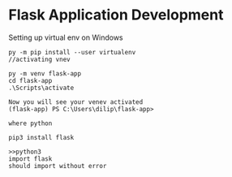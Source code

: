 # Flask Application Development

Setting up virtual env on Windows
```
py -m pip install --user virtualenv
//activating vnev

py -m venv flask-app
cd flask-app
.\Scripts\activate

Now you will see your venev activated
(flask-app) PS C:\Users\dilip\flask-app>

where python

pip3 install flask

>>python3
import flask
should import without error
```